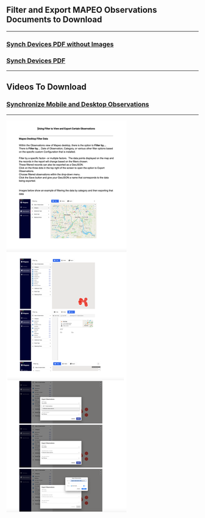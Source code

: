 ## Filter and Export MAPEO Observations **Documents to Download**

---

### [Synch Devices PDF without Images](docsPDF/FilterExport.pdf)

### [Synch Devices PDF](docsPDF/FilterExportIMG.pdf)

---

## Videos To Download

### [Synchronize Mobile and Desktop Observations](videos/FilterExport.mov)

---
![SyncDevices](images/Filter.png)